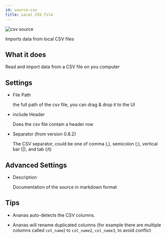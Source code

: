 ```yaml
---
id: source-csv
title: Local CSV file
---
```


![csv source](assets/csv_source.png)

Imports data from local CSV files

## What it does 

Read and import data from a CSV file on you computer

## Settings 


* File Path
  
  the full path of the csv file, you can drag & drop it to the UI

* include Header

  Does the csv file contain a header row

* Separator (from version 0.8.2)

	The CSV separator, could be one of comma (,), semicolon (;), vertical bar (|), and tab (/t)

## Advanced Settings

* Description
	
	Documentation of the source in markdown format

## Tips 

* Ananas auto-detects the CSV columns. 

* Ananas will rename duplicated columns (for example there are multiple columns called `col_name`) to `col_name2`, `col_name3`, to avoid conflict



